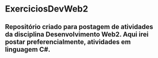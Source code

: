 # ExerciciosDevWeb2
## Repositório criado para postagem de atividades da disciplina Desenvolvimento Web2. Aqui irei postar preferencialmente, atividades em linguagem C#.
